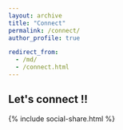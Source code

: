 ```yaml
---
layout: archive
title: "Connect"
permalink: /connect/
author_profile: true

redirect_from: 
  - /md/
  - /connect.html
---
```



## Let's connect !!
{% include social-share.html %}


<!-- Markdown file starts here -->

